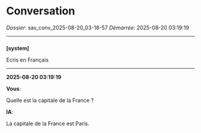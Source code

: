 # Conversation
_Dossier_: sav_conv_2025-08-20_03-18-57
_Démarrée_: 2025-08-20 03:19:19

---

###   
**[system]**


Ecris en Français


---
**2025-08-20 03:19:19**

**Vous**:

Quelle est la capitale de la France ?

**IA**:

La capitale de la France est Paris.

